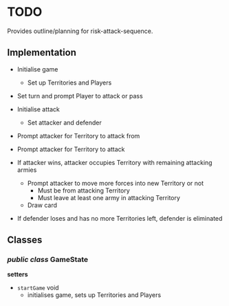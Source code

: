 # TODO

Provides outline/planning for risk-attack-sequence.


## Implementation

* Initialise game
    * Set up Territories and Players
* Set turn and prompt Player to attack or pass
* Initialise attack
    * Set attacker and defender
* Prompt attacker for Territory to attack from
* Prompt attacker for Territory to attack

* If attacker wins, attacker occupies Territory with remaining attacking armies
    * Prompt attacker to move more forces into new Territory or not
        * Must be from attacking Territory
        * Must leave at least one army in attacking Territory
    * Draw card
* If defender loses and has no more Territories left, defender is eliminated


## Classes

### *public class* GameState



**setters**

* `startGame` void
    * initialises game, sets up Territories and Players
